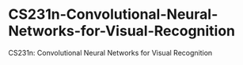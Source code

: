 # CS231n-Convolutional-Neural-Networks-for-Visual-Recognition
CS231n: Convolutional Neural Networks for Visual Recognition
